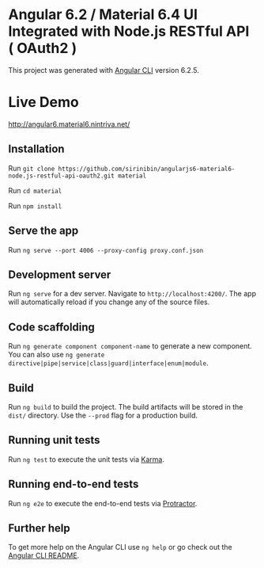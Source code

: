 # Angular 6.2 / Material 6.4 UI Integrated with Node.js RESTful API ( OAuth2 )

This project was generated with [Angular CLI](https://github.com/angular/angular-cli) version 6.2.5.

# Live Demo

http://angular6.material6.nintriva.net/

## Installation

Run `git clone https://github.com/sirinibin/angularjs6-material6-node.js-restful-api-oauth2.git material`

Run `cd material`

Run `npm install`

## Serve the app

Run `ng serve --port 4006 --proxy-config proxy.conf.json`



## Development server

Run `ng serve` for a dev server. Navigate to `http://localhost:4200/`. The app will automatically reload if you change any of the source files.

## Code scaffolding

Run `ng generate component component-name` to generate a new component. You can also use `ng generate directive|pipe|service|class|guard|interface|enum|module`.

## Build

Run `ng build` to build the project. The build artifacts will be stored in the `dist/` directory. Use the `--prod` flag for a production build.

## Running unit tests

Run `ng test` to execute the unit tests via [Karma](https://karma-runner.github.io).

## Running end-to-end tests

Run `ng e2e` to execute the end-to-end tests via [Protractor](http://www.protractortest.org/).

## Further help

To get more help on the Angular CLI use `ng help` or go check out the [Angular CLI README](https://github.com/angular/angular-cli/blob/master/README.md).
